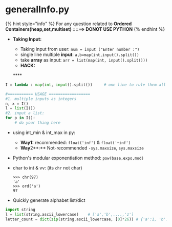 # generalInfo.py

{% hint style="info" %}
For any question related to **Ordered Containers\(heap,set,multiset\) ====&gt; DONOT USE PYTHON**
{% endhint %}

* **Taking Input:**

  * Taking input from user: `num = input ("Enter number :")`
  * single line multiple **input**: `a,b=map(int,input().split())`
  * take **array** as input: `arr = list(map(int, input().split()))`
  * **HACK:**

  \*\*\*\*

```python
I = lambda : map(int, input().split())     # one line to rule them all

#=========== USAGE ==================
#1. multiple inputs as integers
n, x = I()
l = list(I())
#2. input a list:
for p in I():
    # do your thing here
```

* using int\_min & int\_max in py:
  * **Way1:** recommended: `float('inf')` & `float('`-`inf')`
  * **Way**2**:** Not-recommended `-sys.maxsize`, `sys.maxsize`
* Python's modular exponentiation method: `pow(base,expo,mod)`
* char to int & vv: \(its `chr` not char\)

  ```text
  >>> chr(97)
  'a'
  >>> ord('a')
  97
  ```

* Quickly generate alphabet list/dict

```python
import string
l = list(string.ascii_lowercase)    # ['a','b',....,'z']
letter_count = dict(zip(string.ascii_lowercase, [0]*26)) # {'a':1, 'b':1, ...'z':1}
```

